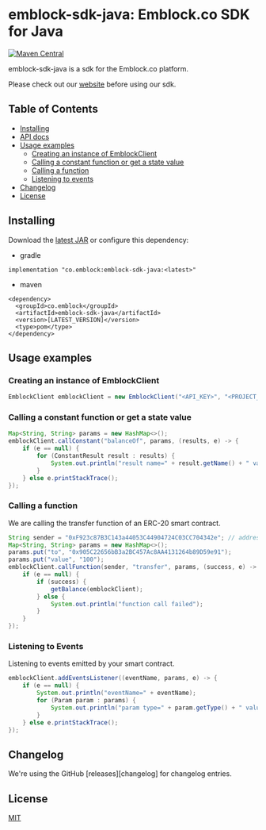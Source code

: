 # emblock-sdk-java: Emblock.co SDK for Java

[![Maven Central](https://maven-badges.herokuapp.com/maven-central/co.emblock/emblock-sdk-java/badge.svg)](https://maven-badges.herokuapp.com/maven-central/co.emblock/emblock-sdk-java)

emblock-sdk-java is a sdk for the Emblock.co platform.

Please check out our [website](https://emblock.co) before using our sdk.

## Table of Contents

- [Installing](#installing)
- [API docs](#api-docs)
- [Usage examples](#usage-examples)
  - [Creating an instance of EmblockClient](#creating-an-instance-of-emblockclient)
  - [Calling a constant function or get a state value](#calling-a-constant-function-or-get-a-state-value)
  - [Calling a function](#calling-a-function)
  - [Listening to events](#listening-to-events)
- [Changelog](#changelog)
- [License](#license)


## Installing

Download the [latest JAR](https://search.maven.org/remote_content?g=co.emblock&a=emblock-sdk-java&v=LATEST) or configure this dependency:
 
- gradle
```
implementation "co.emblock:emblock-sdk-java:<latest>"
```

- maven
```
<dependency>
  <groupId>co.emblock</groupId>
  <artifactId>emblock-sdk-java</artifactId>
  <version>[LATEST_VERSION]</version>
  <type>pom</type>
</dependency>
```

## Usage examples

### Creating an instance of EmblockClient

```java
EmblockClient emblockClient = new EmblockClient("<API_KEY>", "<PROJECT_ID>");
```

### Calling a constant function or get a state value
```java
Map<String, String> params = new HashMap<>();
emblockClient.callConstant("balanceOf", params, (results, e) -> {
    if (e == null) {
        for (ConstantResult result : results) {
            System.out.println("result name=" + result.getName() + " value=" + result.getValue() + " type=" + result.getType());
        }
    } else e.printStackTrace();
});
```

### Calling a function

We are calling the transfer function of an ERC-20 smart contract.

```java 
String sender = "0xF923c87B3C143a44053C44904724C03CC704342e"; // address of the sender
Map<String, String> params = new HashMap<>();
params.put("to", "0x905C22656bB3a2BC457Ac8AA4131264b89D59e91");
params.put("value", "100");
emblockClient.callFunction(sender, "transfer", params, (success, e) -> {
    if (e == null) {
        if (success) {
            getBalance(emblockClient);
        } else {
            System.out.println("function call failed");
        }
    }
});
```

### Listening to Events

Listening to events emitted by your smart contract.

```java 
emblockClient.addEventsListener((eventName, params, e) -> {
    if (e == null) {
        System.out.println("eventName=" + eventName);
        for (Param param : params) {
            System.out.println("param type=" + param.getType() + " value=" + param.getValue());
        }
    } else e.printStackTrace();
});
```


## Changelog

We're using the GitHub [releases][changelog] for changelog entries.

## License

[MIT](LICENSE)

